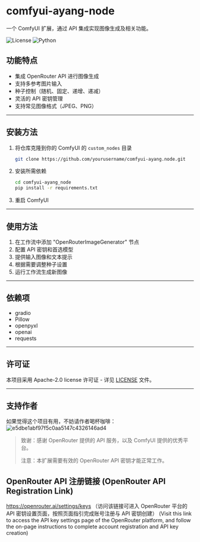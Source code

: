 # comfyui-ayang-node

一个 ComfyUI 扩展，通过 API 集成实现图像生成及相关功能。

![License](https://img.shields.io/badge/license-MIT-blue.svg)
![Python](https://img.shields.io/badge/python-3.8+-green.svg)

## 功能特点
- 集成 OpenRouter API 进行图像生成
- 支持多参考图片输入
- 种子控制（随机、固定、递增、递减）
- 灵活的 API 密钥管理
- 支持常见图像格式（JPEG、PNG）

---

## 安装方法
1. 将仓库克隆到你的 ComfyUI 的 `custom_nodes` 目录
   ```bash
   git clone https://github.com/yourusername/comfyui-ayang.node.git
   ```

2. 安装所需依赖
   ```bash
   cd comfyui-ayang_node
   pip install -r requirements.txt
   ```

3. 重启 ComfyUI

---

## 使用方法
1. 在工作流中添加 "OpenRouterImageGenerator" 节点
2. 配置 API 密钥和首选模型
3. 提供输入图像和文本提示
4. 根据需要调整种子设置
5. 运行工作流生成新图像

---

## 依赖项
- gradio
- Pillow
- openpyxl
- openai
- requests

---

## 许可证
本项目采用 Apache-2.0 license 许可证 - 详见 [LICENSE](LICENSE) 文件。

---

## 支持作者
如果觉得这个项目有用，不妨请作者喝杯咖啡：
![e5dbe1abf97f5c0aa5147c4326146ad4](https://github.com/user-attachments/assets/690cbc05-63f9-4150-890d-08cd727f615a)



> 致谢：感谢 OpenRouter 提供的 API 服务，以及 ComfyUI 提供的优秀平台。
> 
> 注意：本扩展需要有效的 OpenRouter API 密钥才能正常工作。
## OpenRouter API 注册链接 (OpenRouter API Registration Link)
https://openrouter.ai/settings/keys
（访问该链接可进入 OpenRouter 平台的 API 密钥设置页面，按照页面指引完成账号注册与 API 密钥创建）
(Visit this link to access the API key settings page of the OpenRouter platform, and follow the on-page instructions to complete account registration and API key creation)
